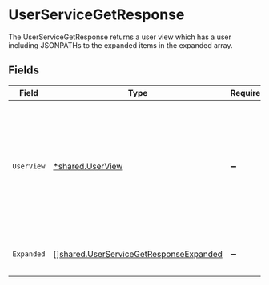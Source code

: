 # UserServiceGetResponse

The UserServiceGetResponse returns a user view which has a user including JSONPATHs to the expanded items in the expanded array.


## Fields

| Field                                                                                                               | Type                                                                                                                | Required                                                                                                            | Description                                                                                                         |
| ------------------------------------------------------------------------------------------------------------------- | ------------------------------------------------------------------------------------------------------------------- | ------------------------------------------------------------------------------------------------------------------- | ------------------------------------------------------------------------------------------------------------------- |
| `UserView`                                                                                                          | [*shared.UserView](../../../pkg/models/shared/userview.md)                                                          | :heavy_minus_sign:                                                                                                  | The UserView object provides a user response object, as well as JSONPATHs to related objects provided by expanders. |
| `Expanded`                                                                                                          | [][shared.UserServiceGetResponseExpanded](../../../pkg/models/shared/userservicegetresponseexpanded.md)             | :heavy_minus_sign:                                                                                                  | List of serialized related objects.                                                                                 |